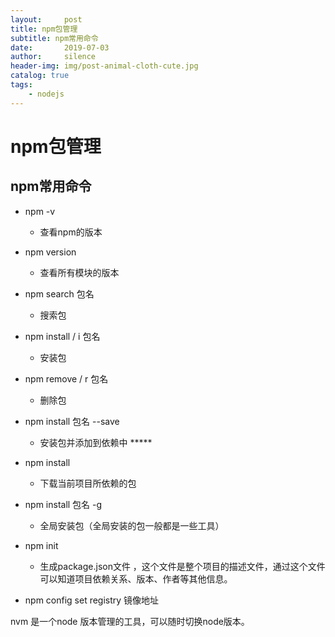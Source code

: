 ```yaml
---
layout:     post
title: npm包管理
subtitle: npm常用命令
date:       2019-07-03
author:     silence
header-img: img/post-animal-cloth-cute.jpg
catalog: true
tags:
    - nodejs
---
```


# npm包管理

## npm常用命令




  - npm -v 

       - 查看npm的版本
- npm version 

  - 查看所有模块的版本
- npm search 包名 

     - 搜索包
- npm install / i 包名 

     - 安装包
- npm remove / r 包名 

     - 删除包
- npm install 包名 --save 

     - 安装包并添加到依赖中 *****
- npm install 

     - 下载当前项目所依赖的包
- npm install 包名 -g 

     - 全局安装包（全局安装的包一般都是一些工具）
- npm init 

     - 生成package.json文件 ，这个文件是整个项目的描述文件，通过这个文件可以知道项目依赖关系、版本、作者等其他信息。
- npm config set registry 镜像地址



nvm 是一个node 版本管理的工具，可以随时切换node版本。

